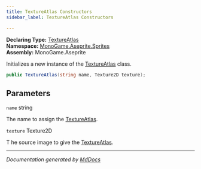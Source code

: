 ```yaml
---
title: TextureAtlas Constructors
sidebar_label: TextureAtlas Constructors

---
```


**Declaring Type:** [TextureAtlas](../)  
**Namespace:** [MonoGame.Aseprite.Sprites](../../)  
**Assembly:** MonoGame.Aseprite

Initializes a new instance of the [TextureAtlas](../) class.

```csharp
public TextureAtlas(string name, Texture2D texture);
```

## Parameters

`name`  string

The name to assign the [TextureAtlas](../).

`texture`  Texture2D

T                 he source image to give the [TextureAtlas](../).

___

*Documentation generated by [MdDocs](https://github.com/ap0llo/mddocs)*
